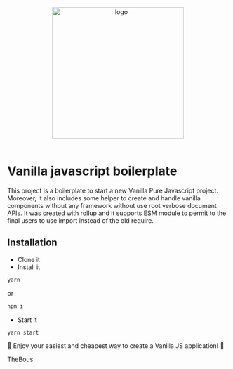 <div align="center">
  <a href="https://github.com/TheBous">
    <img src="https://github.com/TheBous/mysql-php-prestashop-docker/boilerplate.svg" alt="logo" width="300"/>
  </a>
  <br>
  <br>
</div>

# Vanilla javascript boilerplate

This project is a boilerplate to start a new Vanilla Pure Javascript project. Moreover, it also includes some helper to create and handle vanilla components without any framework without use root verbose document APIs.
It was created with rollup and it supports ESM module to permit to the final users to use import instead of the old require.

## Installation

- Clone it
- Install it

```bash
yarn
```

or

```bash
npm i
```

- Start it

```bash
yarn start
```

🎉 Enjoy your easiest and cheapest way to create a Vanilla JS application! 🎉

TheBous
